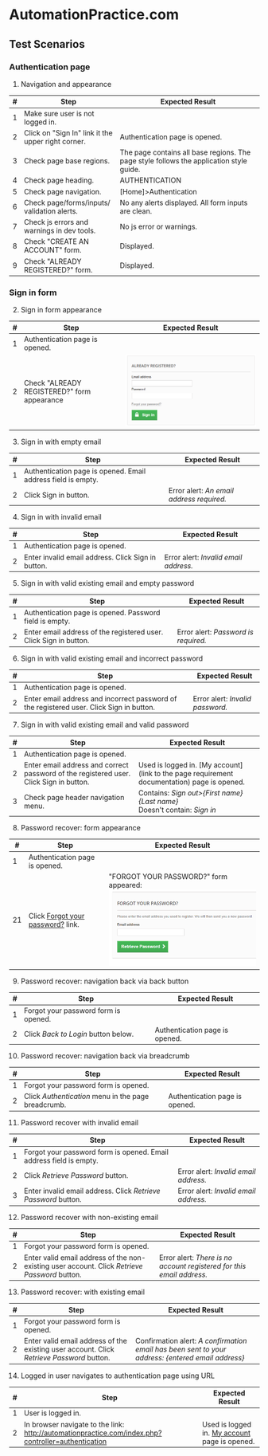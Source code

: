 # AutomationPractice.com

## Test Scenarios

### Authentication page

1. Navigation and appearance

| #    | Step                                               | Expected Result                                              |
| ---- | -------------------------------------------------- | ------------------------------------------------------------ |
| 1    | Make sure user is not logged in.                   |                                                              |
| 2    | Click on "Sign In" link it the upper right corner. | Authentication page is opened.                               |
| 3    | Check page base regions.                           | The page contains all base regions. The page style follows the application style guide. |
| 4    | Check page heading.                                | AUTHENTICATION                                               |
| 5    | Check page navigation.                             | [Home]>Authentication                                        |
| 6    | Check page/forms/inputs/ validation alerts.        | No any alerts displayed. All form inputs are clean.          |
| 7    | Check js errors and warnings in dev tools.         | No js error or warnings.                                     |
| 8    | Check "CREATE AN ACCOUNT" form.                    | Displayed.                                                   |
| 9    | Check "ALREADY REGISTERED?" form.                  | Displayed.                                                   |


### Sign in form

2. Sign in form appearance

| #    | Step                                        | Expected Result |
| ---- | ------------------------------------------- | --------------- |
| 1    | Authentication page is opened.              |                 |
| 2    | Check "ALREADY REGISTERED?" form appearance | ![](img/2.PNG)  |


3. Sign in with empty email

| #    | Step                                        | Expected Result |
| ---- | ------------------------------------------- | --------------- |
| 1 | Authentication page is opened. Email address field is empty. |                 |
| 2 | Click Sign in button. | Error alert: *An email address required.* |


4. Sign in with invalid email

| #    | Step                                        | Expected Result |
| ---- | ------------------------------------------- | --------------- |
| 1 | Authentication page is opened. |                 |
| 2 | Enter invalid email address. Click Sign in button. | Error alert: *Invalid email address.* |


5. Sign in with valid existing email and empty password

| #    | Step                                        | Expected Result |
| ---- | ------------------------------------------- | --------------- |
| 1 | Authentication page is opened. Password field is empty. |                 |
| 2 | Enter email address of the registered user. Click Sign in button. | Error alert: *Password is required.* |


6. Sign in with valid existing email and incorrect password

| #    | Step                                        | Expected Result |
| ---- | ------------------------------------------- | --------------- |
| 1 | Authentication page is opened. |                 |
| 2 | Enter email address and incorrect password of the registered user. Click Sign in button. | Error alert: *Invalid password.* |


7. Sign in with valid existing email and valid password

| #    | Step                                        | Expected Result |
| ---- | ------------------------------------------- | --------------- |
| 1 | Authentication page is opened. |                 |
| 2 | Enter email address and correct password of the registered user. Click Sign in button. | Used is logged in. [My account](link to the page requirement documentation) page is opened. |
| 3 | Check page header navigation menu. | Contains: *Sign out>{First name} {Last name}*<br />Doesn't contain: *Sign in* |


8. Password recover: form appearance

| #    | Step                                        | Expected Result |
| ---- | ------------------------------------------- | --------------- |
| 1 | Authentication page is opened. |                 |
| 21 | Click [Forgot your password?](http://automationpractice.com/index.php?controller=password) link. | "FORGOT YOUR PASSWORD?" form appeared:<br />![](img/3.png) |


9. Password recover: navigation back via back button

| #    | Step                                        | Expected Result |
| ---- | ------------------------------------------- | --------------- |
| 1 | Forgot your password form is opened. |                 |
| 2 | Click *Back to Login* button below. | Authentication page is opened. |


10. Password recover: navigation back via breadcrumb


| #    | Step                                        | Expected Result |
| ---- | ------------------------------------------- | --------------- |
| 1 | Forgot your password form is opened. |                 |
| 2 | Click *Authentication* menu in the page breadcrumb. | Authentication page is opened. |


11. Password recover with invalid email


| #    | Step                                        | Expected Result |
| ---- | ------------------------------------------- | --------------- |
| 1 | Forgot your password form is opened. Email address field is empty. |                 |
| 2 | Click *Retrieve Password* button. | Error alert: *Invalid email address.* |
| 3 | Enter invalid email address. Click *Retrieve Password* button. | Error alert: *Invalid email address.* |


12. Password recover with non-existing email

| #    | Step                                        | Expected Result |
| ---- | ------------------------------------------- | --------------- |
| 1 | Forgot your password form is opened. |                 |
| 2 | Enter valid email address of the non-existing user account. Click *Retrieve Password* button. | Error alert: *There is no account registered for this email address.* |


13. Password recover: with existing email

| #    | Step                                        | Expected Result |
| ---- | ------------------------------------------- | --------------- |
| 1 | Forgot your password form is opened. |                 |
| 2 | Enter valid email address of the existing user account. Click *Retrieve Password* button. | Confirmation alert: *A confirmation email has been sent to your address: {entered email address}* |


14. Logged in user navigates to authentication page using URL

| #    | Step                                        | Expected Result |
| ---- | ------------------------------------------- | --------------- |
| 1 | User is logged in. |                 |
| 2 | In browser navigate to the link: http://automationpractice.com/index.php?controller=authentication | Used is logged in. [My account]() page is opened. |
